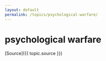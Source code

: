 ```yaml
---
layout: default
permalink: /topics/psychological-warfare/
---
```




# psychological warfare



[Source]({{ topic.source }})
